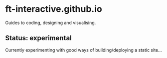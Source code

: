 # ft-interactive.github.io

Guides to coding, designing and visualising.

## Status: experimental

Currently experimenting with good ways of building/deploying a static site...

